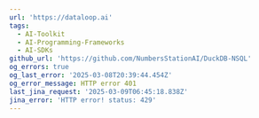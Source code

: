 ```yaml
---
url: 'https://dataloop.ai'
tags:
  - AI-Toolkit
  - AI-Programming-Frameworks
  - AI-SDKs
github_url: 'https://github.com/NumbersStationAI/DuckDB-NSQL'
og_errors: true
og_last_error: '2025-03-08T20:39:44.454Z'
og_error_message: HTTP error 401
last_jina_request: '2025-03-09T06:45:18.838Z'
jina_error: 'HTTP error! status: 429'
---
```


